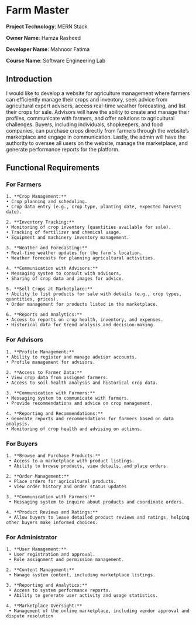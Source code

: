 # Farm Master

**Project Technology**: MERN  Stack

**Owner Name**: Hamza Rasheed

**Developer Name**: Mahnoor Fatima

**Course Name**: Software Engineering Lab 



## Introduction

I would like to develop a website for agriculture management where farmers can efficiently manage their crops and inventory, seek advice from agricultural expert advisors, access real-time weather forecasting, and list their crops for sale. Advisors will have the ability to create and manage their profiles, communicate with farmers, and offer solutions to agricultural challenges. Buyers, including individuals, shopkeepers, and food companies, can purchase crops directly from farmers through the website’s marketplace and engage in communication. Lastly,  the admin will have the authority to oversee all users on the website, manage the marketplace, and generate performance reports for the platform.

 

## Functional Requirements

 ###	 For Farmers

    1. **Crop Management:**
    • Crop planning and scheduling.
    • Crop data entry (e.g., crop type, planting date, expected harvest date).

    2. **Inventory Tracking:**
    • Monitoring of crop inventory (quantities available for sale).
    • Tracking of fertilizer and chemical usage.
    • Equipment and machinery inventory management.

    3. **Weather and Forecasting:**
    • Real-time weather updates for the farm’s location.
    • Weather forecasts for planning agricultural activities.

    4. **Communication with Advisors:**
    • Messaging system to consult with advisors.
    • Sharing of crop data and images for advice.

    5. **Sell Crops at Marketplace:**
    • Ability to list products for sale with details (e.g., crop types, quantities, prices).
    • Order management for products listed in the marketplace.

    6. **Reports and Analytics:**
    • Access to reports on crop health, inventory, and expenses.
    • Historical data for trend analysis and decision-making.

 ### For Advisors

    1. **Profile Management:**
    • Ability to register and manage advisor accounts.
    • Profile management for advisors.

    2. **Access to Farmer Data:**
    • View crop data from assigned farmers.
    • Access to soil health analysis and historical crop data.

    3. **Communication with Farmers:**
    • Messaging system to communicate with farmers.
    • Provide recommendations and advice on crop management.

    4. **Reporting and Recommendations:**
    • Generate reports and recommendations for farmers based on data analysis.
    • Monitoring of crop health and advising on actions.

 ### For Buyers

    1. **Browse and Purchase Products:**
     • Access to a marketplace with product listings.
     • Ability to browse products, view details, and place orders.

    2. **Order Management:**
     • Place orders for agricultural products.
     • View order history and order status updates

    3. **Communication with Farmers:**
     • Messaging system to inquire about products and coordinate orders.

    4. **Product Reviews and Ratings:**
     • Allow buyers to leave detailed product reviews and ratings, helping other buyers make informed choices.
 ### For Administrator
    1. **User Management:**
     • User registration and approval.
     • Role assignment and permission management.

    2. **Content Management:**
     • Manage system content, including marketplace listings.

    3. **Reporting and Analytics:**
     • Access to system performance reports.
     • Ability to generate user activity and usage statistics.

    4. **Marketplace Oversight:**
     • Management of the online marketplace, including vendor approval and dispute resolution